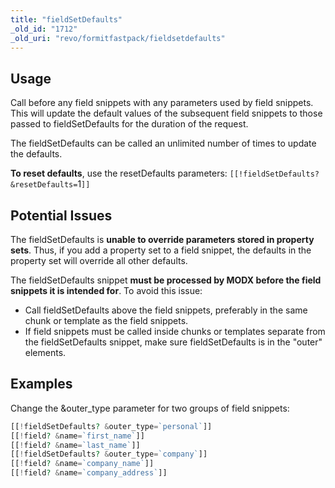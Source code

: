 ```yaml
---
title: "fieldSetDefaults"
_old_id: "1712"
_old_uri: "revo/formitfastpack/fieldsetdefaults"
---
```


## Usage

 Call before any field snippets with any parameters used by field snippets. This will update the default values of the subsequent field snippets to those passed to fieldSetDefaults for the duration of the request.

 The fieldSetDefaults can be called an unlimited number of times to update the defaults.

 **To reset defaults**, use the resetDefaults parameters: `[[!fieldSetDefaults? &resetDefaults=`1`]]`

## Potential Issues

 The fieldSetDefaults is **unable to override parameters stored in property sets**. Thus, if you add a property set to a field snippet, the defaults in the property set will override all other defaults.

 The fieldSetDefaults snippet **must be processed by MODX before the field snippets it is intended for**. To avoid this issue:

- Call fieldSetDefaults above the field snippets, preferably in the same chunk or template as the field snippets.
- If field snippets must be called inside chunks or templates separate from the fieldSetDefaults snippet, make sure fieldSetDefaults is in the "outer" elements.

## Examples

 Change the &outer\_type parameter for two groups of field snippets:

 ``` php
[[!fieldSetDefaults? &outer_type=`personal`]]
[[!field? &name=`first_name`]]
[[!field? &name=`last_name`]]
[[!fieldSetDefaults? &outer_type=`company`]]
[[!field? &name=`company_name`]]
[[!field? &name=`company_address`]]
```
